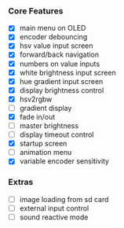 ### Core Features
- [x] main menu on OLED
- [x] encoder debouncing
- [x] hsv value input screen
- [x] forward/back navigation
- [x] numbers on value inputs
- [x] white brightness input screen
- [x] hue gradient input screen
- [x] display brightness control
- [x] hsv2rgbw
- [ ] gradient display
- [x] fade in/out
- [ ] master brightness
- [ ] display timeout control
- [x] startup screen
- [ ] animation menu
- [x] variable encoder sensitivity

### Extras
- [ ] image loading from sd card
- [ ] external input control
- [ ] sound reactive mode
